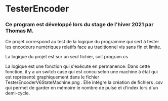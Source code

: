 # TesterEncoder

### Ce program est développé lors du stage de l'hiver 2021 par Thomas M.

Ce projet correspond au test de la logique du programme qui sert à tester les encodeurs numériques relatifs face au traditionnel vis sans fin et limite.

La logique du projet est sur un seul fichier, soit program.cs

La logique est une fonction qui s'exécute en permanence. 
Dans cette fonction, il y a un switch case qui est concu selon une machine à état qui est représenté graphiquement dans le fichier TesterEncoderV6StateMachine.png .
Elle intègre la création de fichiers .csv qui permet de garder en mémoire le nombre de pulse et d'index lors d'un demi-cycle.
